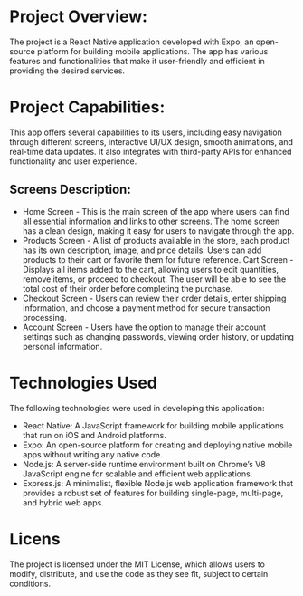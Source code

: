 # Project Overview:
The project is a React Native application developed with Expo, an open-source platform for building mobile applications. The app has various features and functionalities that make it user-friendly and efficient in providing the desired services.

# Project Capabilities:
This app offers several capabilities to its users, including easy navigation through different screens, interactive UI/UX design, smooth animations, and real-time data updates. It also integrates with third-party APIs for enhanced functionality and user experience.

## Screens Description:

- Home Screen - This is the main screen of the app where users can find all essential information and links to other screens. The home screen has a clean design, making it easy for users to navigate through the app.
- Products Screen - A list of products available in the store, each product has its own description, image, and price details. Users can add products to their cart or favorite them for future reference.
Cart Screen - Displays all items added to the cart, allowing users to edit quantities, remove items, or proceed to checkout. The user will be able to see the total cost of their order before completing the purchase.
- Checkout Screen - Users can review their order details, enter shipping information, and choose a payment method for secure transaction processing.
- Account Screen - Users have the option to manage their account settings such as changing passwords, viewing order history, or updating personal information.
# Technologies Used
The following technologies were used in developing this application:

- React Native: A JavaScript framework for building mobile applications that run on iOS and Android platforms.
- Expo: An open-source platform for creating and deploying native mobile apps without writing any native code.
- Node.js: A server-side runtime environment built on Chrome’s V8 JavaScript engine for scalable and efficient web applications.
- Express.js: A minimalist, flexible Node.js web application framework that provides a robust set of features for building single-page, multi-page, and hybrid web apps.

# Licens
The project is licensed under the MIT License, which allows users to modify, distribute, and use the code as they see fit, subject to certain conditions.

